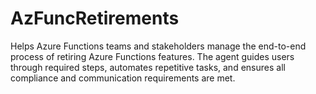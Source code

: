 # AzFuncRetirements
Helps Azure Functions teams and stakeholders manage the end-to-end process of retiring Azure Functions features. The agent guides users through required steps, automates repetitive tasks, and ensures all compliance and communication requirements are met.
